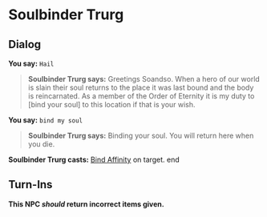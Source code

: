 # Soulbinder Trurg
## Dialog

**You say:** `Hail`



>**Soulbinder Trurg says:** Greetings Soandso. When a hero of our world is slain their soul returns to the place it was last bound and the body is reincarnated. As a member of the Order of Eternity  it is my duty to [bind your soul] to this location if that is your wish.

**You say:** `bind my soul`



>**Soulbinder Trurg says:** Binding your soul. You will return here when you die.


**Soulbinder Trurg casts:** [Bind Affinity](/spell/2049) on target.
end

## Turn-Ins



**This NPC *should* return incorrect items given.**
